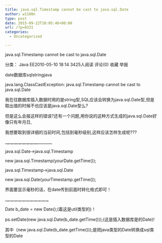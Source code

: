 ```yaml
---
title: java.sql.Timestamp cannot be cast to java.sql.Date
author: w1100n
type: post
date: 2015-09-22T10:05:46+00:00
url: /?p=8331
categories:
  - Uncategorized

---
```

java.sql.Timestamp cannot be cast to java.sql.Date
  
分类： Java EE2010-05-10 18:14 3425人阅读 评论(0) 收藏 举报
  
date数据库sqlstringjava
  
java.lang.ClassCastException: java.sql.Timestamp cannot be cast to java.sql.Date
  
我在往数据库插入数据时用的是string型,SQL应该会转换为java.sql.Date型,但是取出值的时候不也应该是java.sql.Date型么?
  
但是这么会报这样的错误?还有一个问题,用你说的这种方式生成的java.sql.Date好像只有年月日,
  
我想要取到很详细的当前时间,包括到毫秒级别,这样应该怎样生成呢???
  
\___\___\___\___\___\___\___\___\___\___\___\___\___\___\___\___\___\_____
  
java.sql.Date->java.sql.Timestamp
  
new java.sql.Timestamp(yourDate.getTime());

java.sql.Timestamp->java.sql.Date
  
new java.sql.Date(yourTimestamp.getTime());

界面要显示毫秒的话，在date传到前面时转化格式即可！
  
\___\___\___\___\___\___\___\___\___\___\___\___\___\___\___\___\___\___\___\___\___\___
  
Date b_date = new Date();(着这是util类型的)！

ps.setDate(new java.sql.Date(b_date.getTime()));(这是插入数据库是的Date)!

其中（new java.sql.Date(b_date.getTime()));是把java类型的Date转换成sql类型的Date